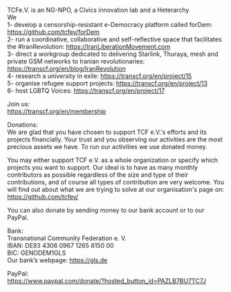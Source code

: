 TCFe.V. is an NG-NPO, a Civics innovation lab and a Heterarchy  
We  
1- develop a censorship-resistant e-Democracy platform called forDem: https://github.com/tcfev/forDem  
2- run a coordinative, collaborative and self-reflective space that facilitates the #IranRevolution: https://IranLiberationMovement.com  
3- direct a workgroup dedicated to delivering Starlink, Thuraya, mesh and private GSM networks to Iranian revolutionaries: https://transcf.org/en/blog/IranRevolution  
4- research a university in exile: https://transcf.org/en/project/15  
5- organise refugee support projects: https://transcf.org/en/project/13  
6- host LGBTQ Voices: https://transcf.org/en/project/17  
  
Join us:  
https://transcf.org/en/membership  
  
Donations:  
We are glad that you have chosen to support TCF e.V.'s efforts and its projects financially. Your trust and you observing our activities are the most precious assets we have. To run our activities we use donated money.  
  
You may either support TCF e.V. as a whole organization or specify which projects you want to support. Our ideal is to have as many monthly contributors as possible regardless of the size and type of their contributions, and of course all types of contribution are very welcome. You will find out about what we are trying to solve at our organisation's page on: https://github.com/tcfev/  
  
You can also donate by sending money to our bank account or to our PayPal.  
  
Bank:  
Transnational Community Federation e. V.  
IBAN: DE93 4306 0967 1265 8150 00  
BIC: GENODEM1GLS  
Our bank’s webpage: https://gls.de  
  
PayPal:  
https://www.paypal.com/donate/?hosted_button_id=PAZLB7BU7TC7J  
